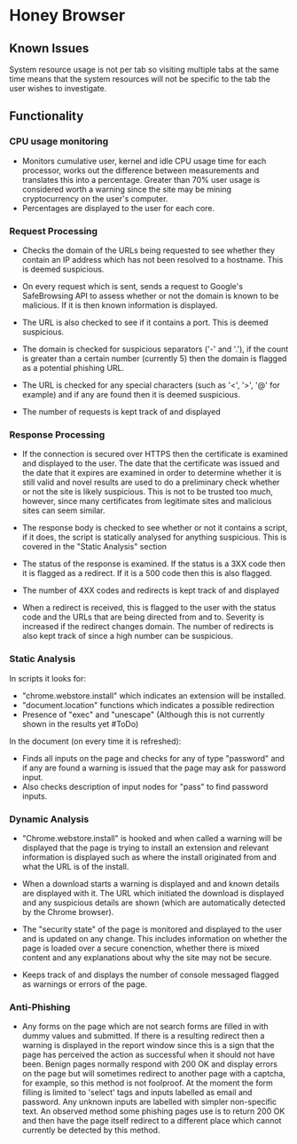 # Honey Browser

## Known Issues
System resource usage is not per tab so visiting multiple tabs at the same time means that the system resources will not be specific to the tab the user wishes to investigate.

## Functionality

### CPU usage monitoring
* Monitors cumulative user, kernel and idle CPU usage time for each processor, works out the difference between measurements and translates this into a percentage. Greater than 70% user usage is considered worth a warning since the site may be
mining cryptocurrency on the user's computer.
* Percentages are displayed to the user for each core.

### Request Processing

* Checks the domain of the URLs being requested to see whether they contain an IP address which has not been resolved to a hostname. This is deemed suspicious.

* On every request which is sent, sends a request to Google's SafeBrowsing API to assess whether or not the domain is known to be malicious. If it is then known information is displayed.

* The URL is also checked to see if it contains a port. This is deemed suspicious.

* The domain is checked for suspicious separators ('-' and '.'), if the count is greater than a certain number (currently 5) then the domain is flagged as a potential phishing URL.

* The URL is checked for any special characters (such as '<', '>', '@' for example) and if any are found then it is deemed suspicious.

* The number of requests is kept track of and displayed

### Response Processing
* If the connection is secured over HTTPS then the certificate is examined and displayed to the user. The date that the certificate was issued and the date that it expires are examined in order to determine whether it is still valid and novel results are used to do a preliminary check whether or not the site is likely suspicious. This is not to be trusted too much, however, since many certificates from legitimate sites and malicious sites can seem similar.

* The response body is checked to see whether or not it contains a script, if it does, the script is statically analysed for anything suspicious. This is covered in the "Static Analysis" section

* The status of the response is examined. If the status is a 3XX code then it is flagged as a redirect. If it is a 500 code then this is also flagged.

* The number of 4XX codes and redirects is kept track of and displayed

* When a redirect is received, this is flagged to the user with the status code and the URLs that are being directed from and to. Severity is increased if the redirect changes domain. The number of redirects is also kept track of since a high number can be suspicious.

### Static Analysis
In scripts it looks for:
*  "chrome.webstore.install" which indicates an extension will be installed.
* "document.location" functions which indicates a possible redirection
* Presence of "exec" and "unescape" (Although this is not currently shown in the results yet #ToDo)

In the document (on every time it is refreshed):
* Finds all inputs on the page and checks for any of type "password" and if any are found a warning is issued that the page may ask for password input.
* Also checks description of input nodes for "pass" to find password inputs.

### Dynamic Analysis
* "Chrome.webstore.install" is hooked and when called a warning will be displayed that the page is trying to install an extension and relevant information is displayed such as where the install originated from and what the URL is of the install.

* When a download starts a warning is displayed and and known details are displayed with it. The URL which initiated the download is displayed and any suspicious details are shown (which are automatically detected by the Chrome browser).

* The "security state" of the page is monitored and displayed to the user and is updated on any change. This includes information on whether the page is loaded over a secure conenction, whether there is mixed content and any explanations about why the site may not be secure.

* Keeps track of and displays the number of console messaged flagged as warnings or errors of the page.

### Anti-Phishing
* Any forms on the page which are not search forms are filled in with dummy values and submitted. If there is a resulting redirect then a warning is displayed in the report window since this is a sign that the page has perceived the action as successful when it should not have been. Benign pages normally respond with 200 OK and display errors on the page but will sometimes redirect to another page with a captcha, for example, so this method is not foolproof. At the moment the form filling is limited to 'select' tags and inputs labelled as email and password. Any unknown inputs are labelled with simpler non-specific text.
An observed method some phishing pages use is to return 200 OK and then have the page itself redirect to a different place which cannot currently be detected by this method.
